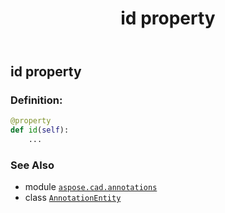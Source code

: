 ﻿---
title: id property
second_title: Aspose.CAD for Python via .NET API References
description: 
type: docs
weight: 60
url: /python-net/aspose.cad.annotations/annotationentity/id/
is_root: false
---

## id property

### Definition:
```python
@property
def id(self):
    ...
```

### See Also
* module [`aspose.cad.annotations`](../../)
* class [`AnnotationEntity`](/cad/python-net/aspose.cad.annotations/annotationentity)
